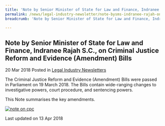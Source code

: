 ```yaml
---
title: 'Note by Senior Minister of State for Law and Finance, Indranee Rajah S.C., on Criminal Justice Reform and Evidence (Amendment) Bills(Amendment) Bill'
permalink: /news/legal-industry-newsletter/note-bysms-indranee-rajah-on-criminal-justice-reform-evidence-amendment-bill/
breadcrumb: 'Note by Senior Minister of State for Law and Finance, Indranee Rajah S.C., on Criminal Justice Reform and Evidence (Amendment) Bills'

---
```



<style>
  .image {width: 200px;}
  .image img {max-width: 100%;}
</style>

Note by Senior Minister of State for Law and Finance, Indranee Rajah S.C., on Criminal Justice Reform and Evidence (Amendment) Bills
---

20 Mar 2018 Posted in [Legal Industry Newsletters](/news/legal-industry-newsletters/)

The Criminal Justice Reform and Evidence (Amendment) Bills were passed in Parliament on 19 March 2018. The Bills contain wide-ranging changes to investigative powers, court procedure, and sentencing powers.

This Note summarises the key amendments.

<div class="image">
  <a href="/files/NoteonCPC.pdf"><img src="/images/1523589963117.jpg/" alt="note on cpc"></a>
</div>

<p class="right-side-updated">Last updated on 13 Apr 2018</p>
